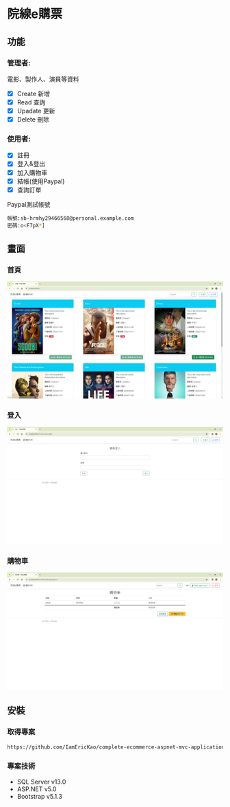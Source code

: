 # 院線e購票

## 功能

### 管理者:
電影、製作人、演員等資料
- [x] Create 新增
- [x] Read 查詢
- [x] Upadate 更新
- [x] Delete 刪除
        
### 使用者:
- [x] 註冊
- [x] 登入&登出
- [x] 加入購物車 
- [x] 結帳(使用Paypal)
- [x] 查詢訂單 
      
Paypal測試帳號
```bash
帳號:sb-hrmhy29466568@personal.example.com
密碼:o<F7pX*]
```
## 畫面
### 首頁
![首頁](https://raw.githubusercontent.com/IamEricKao/complete-ecommerce-aspnet-mvc-application/master/HomePage.PNG)
### 登入
![登入](https://raw.githubusercontent.com/IamEricKao/complete-ecommerce-aspnet-mvc-application/master/Login.PNG)
### 購物車
![購物車](https://raw.githubusercontent.com/IamEricKao/complete-ecommerce-aspnet-mvc-application/master/ShoppingCart.PNG)
## 安裝
### 取得專案
```bash
https://github.com/IamEricKao/complete-ecommerce-aspnet-mvc-application.git
```
### 專案技術
- SQL Server v13.0
- ASP.NET v5.0
- Bootstrap v5.1.3
